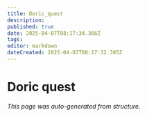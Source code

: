 ```yaml
---
title: Doric_quest
description: 
published: true
date: 2025-04-07T08:17:34.366Z
tags: 
editor: markdown
dateCreated: 2025-04-07T08:17:32.305Z
---
```


# Doric quest

*This page was auto-generated from structure.*